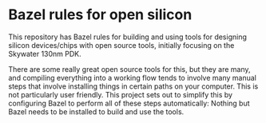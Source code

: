 # Bazel rules for open silicon

This repository has Bazel rules for building and using tools for designing
silicon devices/chips with open source tools, initially focusing on the Skywater
130nm PDK.

There are some really great open source tools for this, but they are many, and
compiling everything into a working flow tends to involve many manual steps that
involve installing things in certain paths on your computer. This is not
particularly user friendly. This project sets out to simplify this by
configuring Bazel to perform all of these steps automatically: Nothing but Bazel
needs to be installed to build and use the tools.

